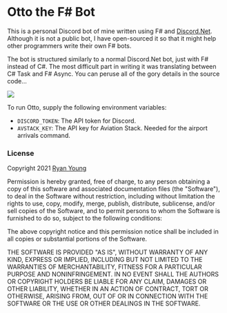 # Otto the F# Bot

This is a personal Discord bot of mine written using F# and [Discord.Net](https://github.com/discord-net/Discord.Net). Although it is not a public bot, I have open-sourced it so that it might help other programmers write their own F# bots.

The bot is structured similarly to a normal Discord.Net bot, just with F# instead of C#. The most difficult part in writing it was translating between C# Task and F# Async. You can peruse all of the gory details in the source code...

![](https://upload.wikimedia.org/wikipedia/en/d/da/Airplane_screenshot_Haggerty_Nielsen.jpg)

To run Otto, supply the following environment variables:

* `DISCORD_TOKEN`: The API token for Discord.
* `AVSTACK_KEY`: The API key for Aviation Stack. Needed for the airport arrivals command.

### License

Copyright 2021 [Ryan Young](https://youngryan.com)

Permission is hereby granted, free of charge, to any person obtaining a copy of this software and associated documentation files (the "Software"), to deal in the Software without restriction, including without limitation the rights to use, copy, modify, merge, publish, distribute, sublicense, and/or sell copies of the Software, and to permit persons to whom the Software is furnished to do so, subject to the following conditions:

The above copyright notice and this permission notice shall be included in all copies or substantial portions of the Software.

THE SOFTWARE IS PROVIDED "AS IS", WITHOUT WARRANTY OF ANY KIND, EXPRESS OR IMPLIED, INCLUDING BUT NOT LIMITED TO THE WARRANTIES OF MERCHANTABILITY, FITNESS FOR A PARTICULAR PURPOSE AND NONINFRINGEMENT. IN NO EVENT SHALL THE AUTHORS OR COPYRIGHT HOLDERS BE LIABLE FOR ANY CLAIM, DAMAGES OR OTHER LIABILITY, WHETHER IN AN ACTION OF CONTRACT, TORT OR OTHERWISE, ARISING FROM, OUT OF OR IN CONNECTION WITH THE SOFTWARE OR THE USE OR OTHER DEALINGS IN THE SOFTWARE.
